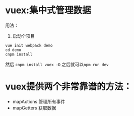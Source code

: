 # vuex:集中式管理数据
用法：
1. 启动个项目
```
vue init webpack demo
cd demo
cnpm install
```
然后
`cnpm install vuex -D`
之后就可以`npm run dev`
# vuex提供两个非常靠谱的方法：
* mapActions 管理所有事件
* mapGetters 获取数据